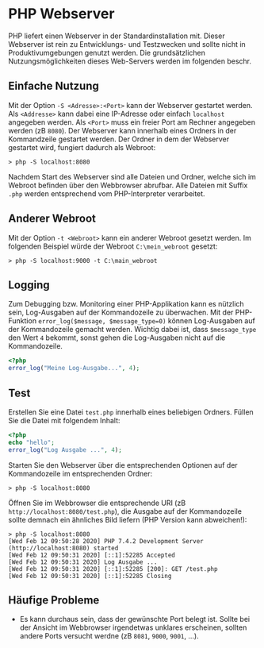 # PHP Webserver

PHP liefert einen Webserver in der Standardinstallation mit. Dieser Webserver ist rein zu Entwicklungs- und Testzwecken und sollte nicht in Produktivumgebungen genutzt werden. Die grundsätzlichen Nutzungsmöglichkeiten dieses Web-Servers werden im folgenden beschr.

## Einfache Nutzung

Mit der Option `-S <Adresse>:<Port>` kann der Webserver gestartet werden. Als `<Addresse>` kann dabei eine IP-Adresse oder einfach `localhost` angegeben werden. Als `<Port>` muss ein freier Port am Rechner angegeben werden (zB `8080`). Der Webserver kann innerhalb eines Ordners in der Kommandzeile gestartet werden. Der Ordner in dem der Webserver gestartet wird, fungiert dadurch als Webroot:

```
> php -S localhost:8080
```

Nachdem Start des Webserver sind alle Dateien und Ordner, welche sich im Webroot befinden über den Webbrowser abrufbar. Alle Dateien mit Suffix `.php` werden entsprechend vom PHP-Interpreter verarbeitet.

## Anderer Webroot

Mit der Option `-t <Webroot>` kann ein anderer Webroot gesetzt werden. Im folgenden Beispiel würde der Webroot `C:\mein_webroot` gesetzt:

```
> php -S localhost:9000 -t C:\main_webroot
```

## Logging

Zum Debugging bzw. Monitoring einer PHP-Applikation kann es nützlich sein, Log-Ausgaben auf der Kommandozeile zu überwachen. Mit der PHP-Funktion `error_log($message, $message_type=0)` können Log-Ausgaben auf der Kommandozeile gemacht werden. Wichtig dabei ist, dass `$message_type` den Wert `4` bekommt, sonst gehen die Log-Ausgaben nicht auf die Kommandozeile.

```php
<?php
error_log("Meine Log-Ausgabe...", 4);
```

## Test

Erstellen Sie eine Datei `test.php` innerhalb eines beliebigen Ordners. Füllen Sie die Datei mit folgendem Inhalt:

```php
<?php
echo "hello";
error_log("Log Ausgabe ...", 4);
```

Starten Sie den Webserver über die entsprechenden Optionen auf der Kommandozeile im entsprechenden Ordner:

```
> php -S localhost:8080
```

Öffnen Sie im Webbrowser die entsprechende URI (zB `http://localhost:8080/test.php`), die Ausgabe auf der Kommandozeile sollte demnach ein ähnliches Bild liefern (PHP Version kann abweichen!):

```
> php -S localhost:8080
[Wed Feb 12 09:50:28 2020] PHP 7.4.2 Development Server (http://localhost:8080) started
[Wed Feb 12 09:50:31 2020] [::1]:52285 Accepted
[Wed Feb 12 09:50:31 2020] Log Ausgabe ...
[Wed Feb 12 09:50:31 2020] [::1]:52285 [200]: GET /test.php
[Wed Feb 12 09:50:31 2020] [::1]:52285 Closing
```

## Häufige Probleme

 - Es kann durchaus sein, dass der gewünschte Port belegt ist. Sollte bei der Ansicht im Webbrowser irgendetwas unklares erscheinen, sollten andere Ports versucht werdne (zB `8081`, `9000`, `9001`, ...).